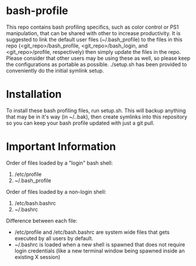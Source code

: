 bash-profile
============

This repo contains bash profiling specifics, such as color control or PS1 manipulation, that can be shared with other to increase productivity.  It is suggested to link the default user files (~/.bash_profile) to the files in this repo (<git_repo>/bash_profile, <git_repo>/bash_login, and <git_repo>/profile, respectively) then simply update the files in the repo.  Please consider that other users may be using these as well, so please keep the configurations as portable as possible. ./setup.sh has been provided to conveniently do the initial symlink setup.

Installation
============

To install these bash profiling files, run setup.sh.  This will backup anything that may be in it's way (in ~/.<file>.bak), then create symlinks into this repository so you can keep your bash profile updated with just a git pull.

Important Information
=====================

Order of files loaded by a "login" bash shell:

1. /etc/profile
2. ~/.bash_profile

Order of files loaded by a non-login shell:

1. /etc/bash.bashrc
2. ~/.bashrc

Difference between each file:

- /etc/profile and /etc/bash.bashrc are system wide files that gets executed by all users by default.
- ~/.bashrc is loaded when a new shell is spawned that does not require login credentials (like a new terminal window being spawned inside an existing X session)
